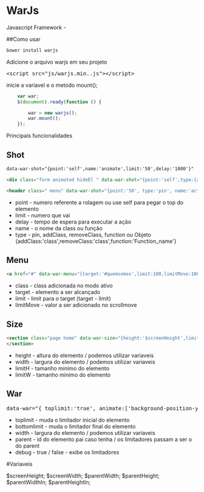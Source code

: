 # WarJs
Javascript Framework - 



##Como usar
```html
bower install warjs
```

Adicione o arquivo warjs em seu projeto
<pre>
&lt;script src="js/warjs.min..js"&gt;&lt;/script&gt;
</pre>
 



inicie a variavel e o metodo mount();
```javascript
    var war;
    $(document).ready(function () {

        war = new warjs();
        war.mount();
    });
```


Principais funcionalidades

## Shot

```html
data-war-shot="{point:'self',name:'animate',limit:'50',delay:'1000'}"
```
```html
<div class="form animated hideEl " data-war-shot="{point:'self',type:{addClass:'zoomInUp',removeClass:'hideEl'},limit:'$screenHeight/3'}">
```
```html
<header class=" menu" data-war-shot="{point:'50', type:'pin', name:'active'}">
```

<ul>
    <li>point - numero referente a rolagem ou use self para pegar o top do elemento</li>
    <li>limit - numero que vai </li>
    <li>delay - tempo de espera para executar a ação</li>
    <li>name - o nome da class ou função</li>
    <li>type - pin, addClass, removeClass, function ou Objeto {addClass:'class',removeClass:'class',function:'Function_name'}</li>
</ul>
 

## Menu

```html
<a href="#" data-war-menu="{target:'#quemsomos',limit:100,limitMove:100}">Quem Somos</a>
```

<ul>
    <li>class - class adicionada no modo ativo</li>
    <li>target - elemento a ser alcançado  </li>
    <li>limit - limit para o target (target - limit)</li>
    <li>limitMove - valor a ser adicionado no scrollmove</li>
</ul>


## Size

```html
<section class="page home" data-war-size="{height:'$screenHeight',limitH:'600'}">
</section>
```

<ul>
    <li>height - altura do elemento / podemos utilizar variaveis</li>
    <li>width - largura do elemento / podemos utilizar variaveis </li>
    <li>limitH - tamanho minimo do elemento</li>
    <li>limitW - tamanho minimo do elemento</li>
</ul>



## War

<pre>
data-war="{ toplimit:'true', animate:['background-position-y',[0,100],['0','30'],'px']}"
</pre>

<ul>
    <li>toplimit - muda o limitador inicial do elemento</li>
    <li>bottomlimit - muda o limitador final do elemento</li>
    <li>width - largura do elemento / podemos utilizar variaveis </li>
    <li>parent - id do elemento pai caso tenha / os limitadores passam a ser o do parent</li>
    <li>debug - true / false - exibe os limitadores </li>
</ul>



#Variaveis

$screenHeight;
$screenWidth;
$parentWidth;
$parentHeight;
$parentWidthIn;
$parentHeightIn;